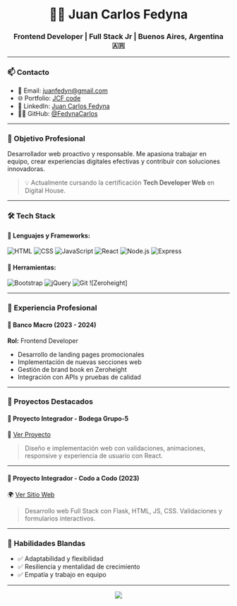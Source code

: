 <h1 align="center">👨‍💻 Juan Carlos Fedyna</h1>
<h3 align="center">Frontend Developer | Full Stack Jr | Buenos Aires, Argentina 🇦🇷</h3>

---

### 📫 Contacto
- 📧 Email: [juanfedyn@gmail.com](mailto:juanfedyn@gmail.com)
- 🌐 Portfolio: [JCF code](https://github.com/FedynaCarlos)
- 💼 LinkedIn: [Juan Carlos Fedyna](https://www.linkedin.com/in/juancarlosfedyna/)
- 🧑‍💻 GitHub: [@FedynaCarlos](https://github.com/FedynaCarlos)

---

### 🎯 Objetivo Profesional
Desarrollador web proactivo y responsable. Me apasiona trabajar en equipo, crear experiencias digitales efectivas y contribuir con soluciones innovadoras.

> 💡 Actualmente cursando la certificación **Tech Developer Web** en Digital House.

---

### 🛠️ Tech Stack

#### 🔹 Lenguajes y Frameworks:
![HTML](https://img.shields.io/badge/-HTML5-E34F26?style=flat&logo=html5&logoColor=white)
![CSS](https://img.shields.io/badge/-CSS3-1572B6?style=flat&logo=css3&logoColor=white)
![JavaScript](https://img.shields.io/badge/-JavaScript-F7DF1E?style=flat&logo=javascript&logoColor=black)
![React](https://img.shields.io/badge/-React-61DAFB?style=flat&logo=react&logoColor=black)
![Node.js](https://img.shields.io/badge/-Node.js-339933?style=flat&logo=node.js&logoColor=white)
![Express](https://img.shields.io/badge/-Express.js-000000?style=flat&logo=express&logoColor=white)

#### 🧰 Herramientas:
![Bootstrap](https://img.shields.io/badge/-Bootstrap-563D7C?style=flat&logo=bootstrap&logoColor=white)
![jQuery](https://img.shields.io/badge/-jQuery-0769AD?style=flat&logo=jquery&logoColor=white)
![Git](https://img.shields.io/badge/-Git-F05032?style=flat&logo=git&logoColor=white)
![Zeroheight]

---

### 💼 Experiencia Profesional

#### 🏦 **Banco Macro (2023 - 2024)**  
**Rol:** Frontend Developer  
- Desarrollo de landing pages promocionales
- Implementación de nuevas secciones web
- Gestión de brand book en Zeroheight
- Integración con APIs y pruebas de calidad

---

### 🚀 Proyectos Destacados

#### 🧪 **Proyecto Integrador - Bodega Grupo-5**
📌 [Ver Proyecto](https://github.com/Juanfelidc/bodega_grupo_5)

> Diseño e implementación web con validaciones, animaciones, responsive y experiencia de usuario con React.

---

#### 🧪 **Proyecto Integrador - Codo a Codo (2023)**
🌍 [Ver Sitio Web](https://viajes-al-espacio.netlify.app/experiencias)

> Desarrollo web Full Stack con Flask, HTML, JS, CSS. Validaciones y formularios interactivos.

---

### 💬 Habilidades Blandas
- ✅ Adaptabilidad y flexibilidad
- ✅ Resiliencia y mentalidad de crecimiento
- ✅ Empatía y trabajo en equipo

---

<p align="center">
  <img src="https://capsule-render.vercel.app/api?type=waving&color=0:2980B9,100:6DD5FA&height=100&section=footer&text=Gracias%20por%20visitar%20mi%20perfil!&fontColor=ffffff&fontSize=18"/>
</p>
